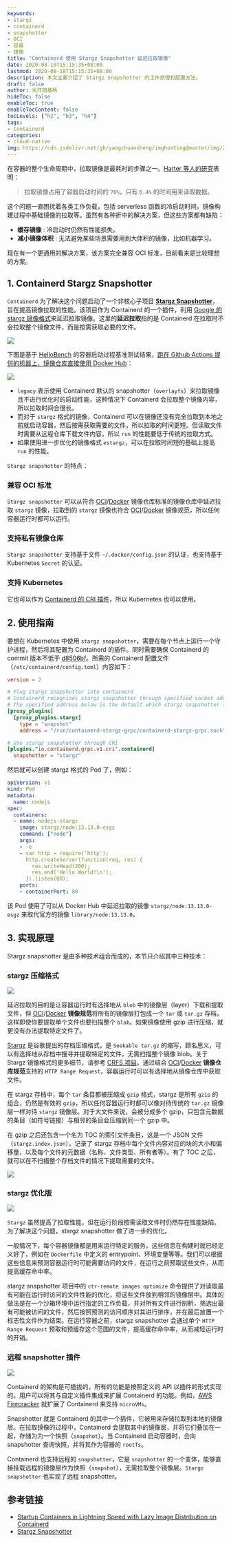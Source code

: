 ```yaml
---
keywords:
- stargz
- containerd
- snapshotter
- OCI
- 容器
- 镜像
title: "Containerd 使用 Stargz Snapshotter 延迟拉取镜像"
date: 2020-08-18T15:15:35+08:00
lastmod: 2020-08-18T15:15:35+08:00
description: 本文主要介绍了 Stargz Snapshotter 的工作原理和配置方法。
draft: false 
author: 米开朗基杨
hideToc: false
enableToc: true
enableTocContent: false
tocLevels: ["h2", "h3", "h4"]
tags:
- Containerd
categories: 
- cloud-native
img: https://cdn.jsdelivr.net/gh/yangchuansheng/imghosting@master/img/20200820145127.png
---
```


在容器的整个生命周期中，拉取镜像是最耗时的步骤之一。[Harter 等人的研究](https://www.usenix.org/node/194431)表明：

> 拉取镜像占用了容器启动时间的 `76%`，只有 `6.4%` 的时间用来读取数据。

这个问题一直困扰着各类工作负载，包括 serverless 函数的冷启动时间，镜像构建过程中基础镜像的拉取等。虽然有各种折中的解决方案，但这些方案都有缺陷：

+ **缓存镜像** : 冷启动时仍然有性能损失。
+ **减小镜像体积** : 无法避免某些场景需要用到大体积的镜像，比如机器学习。

现在有一个更通用的解决方案，该方案完全兼容 OCI 标准，目前看来是比较理想的方案。

## 1. Containerd Stargz Snapshotter

`Containerd` 为了解决这个问题启动了一个非核心子项目 [**Stargz Snapshotter**](https://github.com/containerd/stargz-snapshotter)，旨在提高镜像拉取的性能。该项目作为 Containerd 的一个插件，利用 [Google 的 stargz 镜像格式](https://github.com/google/crfs)来延迟拉取镜像。这里的**延迟拉取**指的是 Containerd 在拉取时不会拉取整个镜像文件，而是按需获取必要的文件。

![](https://cdn.jsdelivr.net/gh/yangchuansheng/imghosting@master/img/20200820145800.png)

下图是基于 [HelloBench](https://github.com/Tintri/hello-bench) 的容器启动过程基准测试结果，[跑在 Github Actions 提供的机器上，镜像仓库直接使用 Docker Hub](https://github.com/containerd/stargz-snapshotter/actions?query=workflow:Benchmark+branch:master)：

![](https://cdn.jsdelivr.net/gh/yangchuansheng/imghosting@master/img/20200820145843.png)

+ `legacy` 表示使用 Containerd 默认的 snapshotter（`overlayfs`）来拉取镜像且不进行优化时的启动性能，这种情况下 Containerd 会拉取整个镜像内容，所以拉取时间会很长。
+ 而对于 `stargz` 格式的镜像，Containerd 可以在镜像还没有完全拉取到本地之前就启动容器，然后按需获取需要的文件，所以拉取的时间更短。但读取文件时需要从远程仓库下载文件内容，所以 `run` 的性能要低于传统的拉取方式。
+ 如果使用进一步优化的镜像格式 `estargz`，可以在拉取时间短的基础上提高 `run` 的性能。

`Stargz snapshotter` 的特点：

### 兼容 OCI 标准

`Stargz snapshotter` 可以从符合 [OCI](https://github.com/opencontainers/distribution-spec)/[Docker](https://docs.docker.com/registry/spec/api/) 镜像仓库标准的镜像仓库中延迟拉取 `stargz` 镜像，拉取到的 `stargz` 镜像也符合  [OCI](https://github.com/opencontainers/image-spec/)/[Docker](https://github.com/moby/moby/blob/master/image/spec/v1.2.md) 镜像规范，所以任何容器运行时都可以运行。

### 支持私有镜像仓库

`Stargz snapshotter` 支持基于文件 `~/.docker/config.json` 的认证，也支持基于 Kubernetes `Secret` 的认证。

### 支持 Kubernetes

它也可以作为 [Containerd 的 CRI 插件](https://github.com/containerd/cri)，所以 Kubernetes 也可以使用。

## 2. 使用指南

要想在 Kubernetes 中使用 `stargz snapshotter`，需要在每个节点上运行一个守护进程，然后将其配置为 Containerd 的插件。同时需要确保 Containerd 的 commit 版本不低于 [d8506bf](https://github.com/containerd/containerd/commit/d8506bfd7b407dcb346149bcec3ed3c19244e3f1)。所需的 Containerd 配置文件（`/etc/containerd/config.toml`）内容如下：

```toml
version = 2

# Plug stargz snapshotter into containerd
# Containerd recognizes stargz snapshotter through specified socket address.
# The specified address below is the default which stargz snapshotter listen to.
[proxy_plugins]
  [proxy_plugins.stargz]
    type = "snapshot"
    address = "/run/containerd-stargz-grpc/containerd-stargz-grpc.sock"

# Use stargz snapshotter through CRI
[plugins."io.containerd.grpc.v1.cri".containerd]
  snapshotter = "stargz"
```

然后就可以创建 stargz 格式的 Pod 了，例如：

```yaml
apiVersion: v1
kind: Pod
metadata:
  name: nodejs
spec:
  containers:
  - name: nodejs-stargz
    image: stargz/node:13.13.0-esgz
    command: ["node"]
    args:
    - -e
    - var http = require('http');
      http.createServer(function(req, res) {
        res.writeHead(200);
        res.end('Hello World!\n');
      }).listen(80);
    ports:
    - containerPort: 80
```

该 Pod 使用了可以从 Docker Hub 中延迟拉取的镜像 `stargz/node:13.13.0-esgz` 来取代官方的镜像 `library/node:13.13.0`。

## 3. 实现原理

Stargz snapshotter 是由多种技术组合而成的，本节只介绍其中三种技术：

### stargz 压缩格式

![](https://cdn.jsdelivr.net/gh/yangchuansheng/imghosting@master/img/20200820145449.png)

延迟拉取的目的是让容器运行时有选择地从 `blob` 中的镜像层（layer）下载和提取文件，但 [OCI](https://github.com/opencontainers/image-spec/)/[Docker](https://github.com/moby/moby/blob/master/image/spec/v1.2.md) **镜像规范**将所有的镜像层打包成一个 `tar` 或 `tar.gz` 存档，这样即使你要提取单个文件也要扫描整个 `blob`。如果镜像使用 gzip 进行压缩，就更没有办法提取特定文件了。

[Stargz](https://github.com/google/crfs) 是谷歌提出的存档压缩格式，是 `Seekable tar.gz` 的缩写，顾名思义，可以有选择地从存档中搜寻并提取特定的文件，无需扫描整个镜像 blob。关于 Stargz 镜像格式的更多细节，请参考 [CRFS 项目](https://github.com/google/crfs)。通过结合  [OCI](https://github.com/opencontainers/distribution-spec)/[Docker](https://docs.docker.com/registry/spec/api/) **镜像仓库规范**支持的 `HTTP Range Request`，容器运行时可以有选择地从镜像仓库中获取文件。

在 stargz 存档中，每个 `tar` 条目都被压缩成 `gzip` 格式，stargz 是所有 `gzip` 的组合，仍然是有效的 `gzip`，所以任何容器运行时都可以像对待传统的 `tar.gz` 镜像层一样对待 `stargz` 镜像层。对于大文件来说，会被分成多个 gzip，只包含元数据的条目（如符号链接）与相邻的条目会压缩到同一个 gzip 中。

在 gzip 之后还包含一个名为 TOC 的索引文件条目，这是一个 JSON 文件（`stargz.index.json`），记录了 stargz 存档中每个文件内容对应的块的大小和偏移量，以及每个文件的元数据（名称、文件类型、所有者等）。有了 TOC 之后，就可以在不扫描整个存档文件的情况下提取需要的文件。

![](https://cdn.jsdelivr.net/gh/yangchuansheng/imghosting@master/img/20200820145544.png)

### stargz 优化版

![](https://cdn.jsdelivr.net/gh/yangchuansheng/imghosting@master/img/20200820145630.png)

`Stargz` 虽然提高了拉取性能，但在运行阶段按需读取文件时仍然存在性能缺陷。为了解决这个问题，stargz snapshotter 做了进一步的优化。

一般情况下，每个容器镜像都是用来运行特定的服务，这些信息在构建时就已经定义好了，例如在 `Dockerfile` 中定义的 entrypoint、环境变量等等。我们可以根据这些信息来预测容器运行时可能需要访问的文件，在运行之前预取这些文件，从而提高缓存命中率。

stargz snapshotter 项目中的 `ctr-remote images optimize` 命令提供了对读取最有可能在运行时访问的文件性能的优化，将这些文件放到相邻的镜像层中。具体的做法是在一个沙箱环境中运行指定的工作负载，并对所有文件进行剖析，筛选出最有可能被访问的文件，然后按照预测的访问顺序对其进行排序，并在最后放置一个标志性文件作为结束。在运行容器之前，stargz snapshotter 会通过单个 `HTTP Range Request` 预取和预缓存这个范围的文件，提高缓存命中率，从而减轻运行时的开销。

### 远程 snapshotter 插件

![](https://cdn.jsdelivr.net/gh/yangchuansheng/imghosting@master/img/20200820145709.png)

Containerd 的架构是可插拔的，所有的功能是按照定义的 API 以插件的形式实现的。用户可以将其与自定义插件集成来扩展 Containerd 的功能。例如，[AWS Firecracker](https://github.com/firecracker-microvm/firecracker-containerd) 就扩展了 Containerd 来支持 `microVMs`。

Snapshotter 就是 Containerd 的其中一个插件，它被用来存储拉取到本地的镜像层。在拉取镜像的过程中，Containerd 会提取其中的镜像层，并将它们叠加在一起，存储为为一个快照（`snapshot`）。当 Containerd 启动容器时，会向 snapshotter 查询快照，并将其作为容器的 `rootfs`。

Containerd 也支持远程的 `snapshotter`，它是 `snapshotter` 的一个变体，能够直接挂载远程的镜像层作为快照（`snapshot`），无需拉取整个镜像层。`Stargz snapshotter` 也实现了远程 snapshotter。

## 参考链接

+ [Startup Containers in Lightning Speed with Lazy Image Distribution on Containerd](https://medium.com/nttlabs/startup-containers-in-lightning-speed-with-lazy-image-distribution-on-containerd-243d94522361)
+ [Stargz Snapshotter](https://github.com/containerd/stargz-snapshotter)

